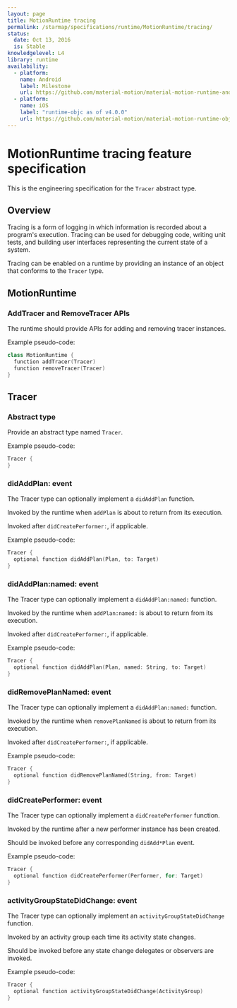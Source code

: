 ```yaml
---
layout: page
title: MotionRuntime tracing
permalink: /starmap/specifications/runtime/MotionRuntime/tracing/
status:
  date: Oct 13, 2016
  is: Stable
knowledgelevel: L4
library: runtime
availability:
  - platform:
    name: Android
    label: Milestone
    url: https://github.com/material-motion/material-motion-runtime-android/milestone/7
  - platform:
    name: iOS
    label: "runtime-objc as of v4.0.0"
    url: https://github.com/material-motion/material-motion-runtime-objc
---
```


# MotionRuntime tracing feature specification

This is the engineering specification for the `Tracer` abstract type.

## Overview

Tracing is a form of logging in which information is recorded about a program's execution. Tracing can be used for debugging code, writing unit tests, and building user interfaces representing the current state of a system.

Tracing can be enabled on a runtime by providing an instance of an object that conforms to the `Tracer` type.

## MotionRuntime

### AddTracer and RemoveTracer APIs

The runtime should provide APIs for adding and removing tracer instances.

Example pseudo-code:

```swift
class MotionRuntime {
  function addTracer(Tracer)
  function removeTracer(Tracer)
}
```

## Tracer

### Abstract type

Provide an abstract type named `Tracer`.

Example pseudo-code:

```swift
Tracer {
}
```

### didAddPlan: event

The Tracer type can optionally implement a `didAddPlan` function.

Invoked by the runtime when `addPlan` is about to return from its execution.

Invoked after `didCreatePerformer:`, if applicable.

Example pseudo-code:

```swift
Tracer {
  optional function didAddPlan(Plan, to: Target)
}
```

### didAddPlan:named: event

The Tracer type can optionally implement a `didAddPlan:named:` function.

Invoked by the runtime when `addPlan:named:` is about to return from its execution.

Invoked after `didCreatePerformer:`, if applicable.

Example pseudo-code:

```swift
Tracer {
  optional function didAddPlan(Plan, named: String, to: Target)
}
```

### didRemovePlanNamed: event

The Tracer type can optionally implement a `didAddPlan:named:` function.

Invoked by the runtime when `removePlanNamed` is about to return from its execution.

Invoked after `didCreatePerformer:`, if applicable.

Example pseudo-code:

```swift
Tracer {
  optional function didRemovePlanNamed(String, from: Target)
}
```

### didCreatePerformer: event

The Tracer type can optionally implement a `didCreatePerformer` function.

Invoked by the runtime after a new performer instance has been created.

Should be invoked before any corresponding `didAdd*Plan` event.

Example pseudo-code:

```swift
Tracer {
  optional function didCreatePerformer(Performer, for: Target)
}
```

### activityGroupStateDidChange: event

The Tracer type can optionally implement an `activityGroupStateDidChange` function.

Invoked by an activity group each time its activity state changes.

Should be invoked before any state change delegates or observers are invoked.

Example pseudo-code:

```swift
Tracer {
  optional function activityGroupStateDidChange(ActivityGroup)
}
```
